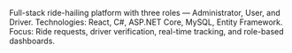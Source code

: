 Full-stack ride-hailing platform with three roles — Administrator, User, and Driver.
Technologies: React, C#, ASP.NET Core, MySQL, Entity Framework.
Focus: Ride requests, driver verification, real-time tracking, and role-based dashboards.
